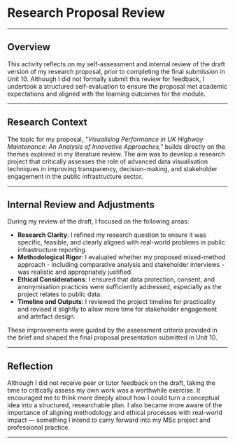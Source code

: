 # Research Proposal Review

---

## Overview

This activity reflects on my self-assessment and internal review of the draft version of my research proposal, prior to completing the final submission in Unit 10. Although I did not formally submit this review for feedback, I undertook a structured self-evaluation to ensure the proposal met academic expectations and aligned with the learning outcomes for the module.

---

## Research Context

The topic for my proposal, *"Visualising Performance in UK Highway Maintenance: An Analysis of Innovative Approaches,"* builds directly on the themes explored in my literature review. The aim was to develop a research project that critically assesses the role of advanced data visualisation techniques in improving transparency, decision-making, and stakeholder engagement in the public infrastructure sector.

---

## Internal Review and Adjustments

During my review of the draft, I focused on the following areas:

- **Research Clarity**: I refined my research question to ensure it was specific, feasible, and clearly aligned with real-world problems in public infrastructure reporting.
- **Methodological Rigor**: I evaluated whether my proposed mixed-method approach - including comparative analysis and stakeholder interviews - was realistic and appropriately justified.
- **Ethical Considerations**: I ensured that data protection, consent, and anonymisation practices were sufficiently addressed, especially as the project relates to public data.
- **Timeline and Outputs**: I reviewed the project timeline for practicality and revised it slightly to allow more time for stakeholder engagement and artefact design.

These improvements were guided by the assessment criteria provided in the brief and shaped the final proposal presentation submitted in Unit 10.

---

## Reflection

Although I did not receive peer or tutor feedback on the draft, taking the time to critically assess my own work was a worthwhile exercise. It encouraged me to think more deeply about how I could turn a conceptual idea into a structured, researchable plan. I also became more aware of the importance of aligning methodology and ethical processes with real-world impact — something I intend to carry forward into my MSc project and professional practice.

---
